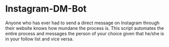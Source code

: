 # Instagram-DM-Bot

Anyone who has ever had to send a direct message on Instagram through their website knows how mundane the process is. 
This script automates the entire process and messages the person of your choice given that he/she is in your follow list and vice versa.
